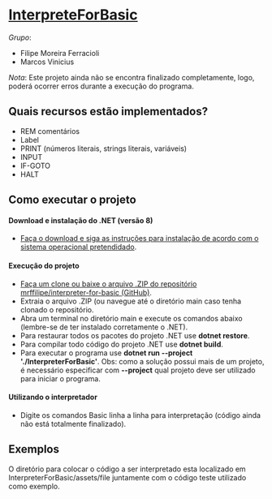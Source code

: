 # [InterpreteForBasic](https://github.com/mrffilipe/interpreter-for-basic)

*Grupo*:
- Filipe Moreira Ferracioli
- Marcos Vinicius

*Nota*: Este projeto ainda não se encontra finalizado completamente, logo, poderá ocorrer erros durante a execução do programa.

## Quais recursos estão implementados?
- REM comentários
- Label
- PRINT (números literais, strings literais, variáveis)
- INPUT
- IF-GOTO
- HALT

## Como executar o projeto

#### Download e instalação do .NET (versão 8)
- [Faça o download e siga as instruções para instalação de acordo com o sistema operacional pretendidado](https://dotnet.microsoft.com/pt-br/download/dotnet/8.0).

#### Execução do projeto
- [Faça um clone ou baixe o arquivo .ZIP do repositório mrffilipe/interpreter-for-basic (GitHub)](https://github.com/mrffilipe/interpreter-for-basic).
- Extraia o arquivo .ZIP (ou navegue até o diretório main caso tenha clonado o repositório.
- Abra um terminal no diretório main e execute os comandos abaixo (lembre-se de ter instalado corretamente o .NET).
- Para restaurar todos os pacotes do projeto .NET use **dotnet restore**.
- Para compilar todo código do projeto .NET use **dotnet build**.
- Para executar o programa use **dotnet run --project './InterpreterForBasic'**. Obs: como a solução possui mais de um projeto, é necessário especificar com **--project** qual projeto deve ser utilizado para iniciar o programa.

#### Utilizando o interpretador
- Digite os comandos Basic linha a linha para interpretação (código ainda não está totalmente finalizado).

## Exemplos
O diretório para colocar o código a ser interpretado esta localizado em InterpreterForBasic/assets/file juntamente com o código teste utilizado como exemplo.
